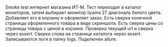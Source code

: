 Smoke test интернет магазина ИТ-М. Тест переходит в каталог мониторов, затем выбирает монитор iiyama 27 диагональ белого цвета. Добавляет его в корзину и оформляет заказ. Есть сверка конечной страницы оформленного товара в виде скриншота. 
Есть сверка цены со страницы товара с ценой в корзине. Проверка текущей url и сверка через assert. Сверка слова на странице каталога через assert. Записываются логи в папку logs. Подключен allure.
